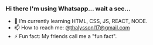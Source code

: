 ### </b>Hi there</b> I'm using Whatsapp... wait a sec...

- 🌱 I’m currently learning HTML, CSS, JS, REACT, NODE.
- 📫 How to reach me: @thalyssonl17@gmail.com
- ⚡ Fun fact: My friends call me a "fun fact".
